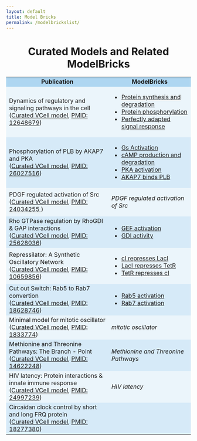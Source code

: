 ```yaml
---
layout: default
title: Model Bricks
permalink: /modelbrickslist/
---
```


<h1 align="center"> Curated Models and Related ModelBricks </h1>

<table border-left="15">
<tr>
     <td bgcolor="#AED6F1" align="center"><strong>Publication</strong>
     </td>
     <td bgcolor="#AED6F1" align="center"><strong>ModelBricks</strong>
     </td>
</tr>
<tr>
     <td bgcolor="#EBF5FB" > Dynamics of regulatory and signaling pathways in the cell <br>
     (<a href="/CM_PM12648679/">Curated VCell model</a>, 
      <a href="https://www.ncbi.nlm.nih.gov/pubmed/12648679">PMID: 12648679</a>)
     </td>
     <td bgcolor="#EBF5FB">
          <ul>
          <li><a href="/CM_PM12648679_MB1"> Protein synthesis and degradation</a></li>
          <li><a href="/CM_PM12648679_MB2/"> Protein phosphorylation</a></li>
          <li><a href="/CM_PM12648679_MB3/"> Perfectly adapted signal response</a></li>
          </ul>
     </td>
</tr>
<tr>
     <td bgcolor="#D6EAF8">Phosphorylation of PLB by AKAP7 and PKA <br>
          (<a href="http://modelbricks.org/CM_PM26027516/">Curated VCell model</a>,
          <a href="https://www.ncbi.nlm.nih.gov/pubmed/26027516">PMID: 26027516</a>)
     </td>
     <td bgcolor="#D6EAF8">
          <ul>
          <li><a href="/CM_PM26027516_MB1/">Gs Activation</a></li>
          <li><a href="/CM_PM26027516_MB2/">cAMP production and degradation</a></li>
          <li><a href="/CM_PM26027516_MB3/">PKA activation </a></li>
          <li><a href="/CM_PM26027516_MB4/">AKAP7 binds PLB</a></li>
          </ul>
     </td>
</tr>
<tr>
     <td bgcolor="#EBF5FB">PDGF regulated activation of Src <br>
          (<a href="http://modelbricks.org/MB_PDGF_Src/">Curated VCell model</a>,
          <a href="https://www.ncbi.nlm.nih.gov/pubmed/24034255 ">PMID: 24034255 </a>)
     </td>
     <td bgcolor="#EBF5FB">
          <p><i> PDGF regulated activation of Src </i></p>
     </td>
</tr>
<tr>
     <td bgcolor="#D6EAF8"> Rho GTPase regulation by RhoGDI & GAP interactions <br>
          (<a href="http://modelbricks.org/CM_PM25628036/">Curated VCell model</a>,
          <a href="https://www.ncbi.nlm.nih.gov/pubmed/25628036">PMID: 25628036</a>)
     </td>
     <td bgcolor="#D6EAF8">
          <ul>
          <li><a href="/CM_PM25628036_MB1/">GEF activation</a></li>
          <li><a href="/CM_PM25628036_MB2/">GDI activity</a></li>
          </ul>
     </td>
</tr>
<tr>
     <td bgcolor="#EBF5FB"> Repressilator: A Synthetic Oscillatory Network <br>
               (<a href="http://modelbricks.org/CM_PM10659856/">Curated VCell model</a>,
          <a href="https://www.ncbi.nlm.nih.gov/pubmed/10659856">PMID: 10659856</a>)
     </td>
     <td bgcolor="#EBF5FB">
          <ul>
          <li><a href="/CM_PM10659856_MB1/">cI represses LacI</a></li>
          <li><a href="/CM_PM10659856_MB2/">LacI represses TetR</a></li>
          <li><a href="/CM_PM10659856_MB3/">TetR represses cI</a></li>
          </ul>
     </td>
</tr>
<tr>
     <td bgcolor="#D6EAF8"> Cut out Switch: Rab5 to Rab7 convertion <br>
          (<a href="http://modelbricks.org/CM_PM18628746/">Curated VCell model</a>,
          <a href="https://www.ncbi.nlm.nih.gov/pubmed/18628746">PMID: 18628746</a>)
     </td>
     <td bgcolor="#D6EAF8">
          <ul>
          <li><a href="http://modelbricks.org/CM_PM18628746_MB1/">Rab5 activation</a></li>
          <li><a href="http://modelbricks.org/CM_PM18628746_MB2/">Rab7 activation</a></li>
          </ul>
               </td>
</tr>
<tr>
     <td bgcolor="#EBF5FB"> Minimal model for mitotic oscillator <br>
          (<a href="http://modelbricks.org/CM_PM1833774/">Curated VCell model</a>,
          <a href="https://www.ncbi.nlm.nih.gov/pubmed/1833774">PMID: 1833774</a>)
     </td>
     <td bgcolor="#EBF5FB">
          <p><i> mitotic oscillator </i></p>
     </td>
</tr>
<tr>
     <td bgcolor="#D6EAF8"> Methionine and Threonine Pathways: The Branch - Point <br>
          (<a href="http://modelbricks.org/CM_PM14622248/">Curated VCell model</a>,
          <a href="https://www.ncbi.nlm.nih.gov/pubmed/14622248">PMID: 14622248</a>)
     </td>
     <td bgcolor="#D6EAF8">
          <p><i> Methionine and Threonine Pathways </i></p>
     </td>
</tr>
<tr>
     <td bgcolor="#EBF5FB"> HIV latency: Protein interactions & innate immune response <br>
          (<a href="http://modelbricks.org/CM_PM24997239/">Curated VCell model</a>,
          <a href="https://www.ncbi.nlm.nih.gov/pubmed/24997239">PMID: 24997239</a>)
     </td>
     <td bgcolor="#EBF5FB">
          <p><i> HIV latency </i></p>
     </td>
</tr>
<tr>
     <td bgcolor="#D6EAF8"> Circaidan clock control by short and long FRQ protein <br>
          (<a href="http://modelbricks.org/CM_PM18277380/">Curated VCell model</a>,
          <a href="https://www.ncbi.nlm.nih.gov/pubmed/18277380">PMID: 18277380</a>)
     </td>
     <td bgcolor="#D6EAF8">
          <ul>
          <!--<li><a href="http://modelbricks.org/CM_PM18277380_MB1/">MB1</a></li>
          <li><a href="http://modelbricks.org/CM_PM18628746_MB2/">MB2</a></li>-->
          </ul>
     </td>
</tr>
</table>
